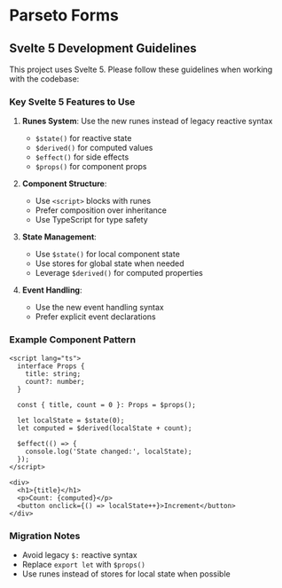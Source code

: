 # Parseto Forms

## Svelte 5 Development Guidelines

This project uses Svelte 5. Please follow these guidelines when working with the codebase:

### Key Svelte 5 Features to Use

1. **Runes System**: Use the new runes instead of legacy reactive syntax
   - `$state()` for reactive state
   - `$derived()` for computed values
   - `$effect()` for side effects
   - `$props()` for component props

2. **Component Structure**: 
   - Use `<script>` blocks with runes
   - Prefer composition over inheritance
   - Use TypeScript for type safety

3. **State Management**:
   - Use `$state()` for local component state
   - Use stores for global state when needed
   - Leverage `$derived()` for computed properties

4. **Event Handling**:
   - Use the new event handling syntax
   - Prefer explicit event declarations

### Example Component Pattern

```svelte
<script lang="ts">
  interface Props {
    title: string;
    count?: number;
  }

  const { title, count = 0 }: Props = $props();
  
  let localState = $state(0);
  let computed = $derived(localState + count);
  
  $effect(() => {
    console.log('State changed:', localState);
  });
</script>

<div>
  <h1>{title}</h1>
  <p>Count: {computed}</p>
  <button onclick={() => localState++}>Increment</button>
</div>
```

### Migration Notes
- Avoid legacy `$:` reactive syntax
- Replace `export let` with `$props()`
- Use runes instead of stores for local state when possible